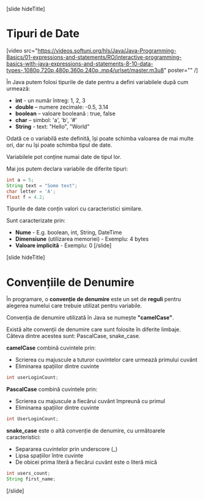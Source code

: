 [slide hideTitle]
# Tipuri de Date

[video src="https://videos.softuni.org/hls/Java/Java-Programming-Basics/01-expressions-and-statements/RO/interactive-programming-basics-with-java-expressions-and-statements-8-10-data-types-,1080p,720p,480p,360p,240p,.mp4/urlset/master.m3u8" poster="" /]

În Java putem folosi tipurile de date pentru a defini variabilele după cum urmează:

  * **int** - un număr întreg: 1, 2, 3 
  * **double** – numere zecimale: -0.5, 3.14
  * **boolean** – valoare booleană : true, false
  * **char** – simbol: 'a', 'b', '#'
  * **String** - text: "Hello", "World"

Odată ce o variabilă este definită, își poate schimba valoarea de mai multe ori, dar nu își poate schimba tipul de date.

Variabilele pot conține numai date de tipul lor. 

Mai jos putem declara variabile de diferite tipuri:
```java
int a = 5;
String text = "Some text";
char letter = 'A';
float f = 4.2;
```

Tipurile de date conțin valori cu caracteristici similare.

Sunt caracterizate prin:

  * **Nume** - E.g. boolean, int, String, DateTime
  * **Dimensiune** (utilizarea memoriei) - Exemplu: 4 bytes
  * **Valoare implicită** - Exemplu: 0
[/slide]

[slide hideTitle]
# Convențiile de Denumire

În programare, o **convenție de denumire** este un set de **reguli** pentru alegerea numelui care trebuie utilizat pentru variabile.

Convenția de denumire utilizată în Java se numește **"camelCase"**. 

Există alte convenții de denumire care sunt folosite în diferite limbaje. Câteva dintre acestea sunt: PascalCase, snake_case.

**camelCase** combină cuvintele prin:
* Scrierea cu majuscule a tuturor cuvintelor care urmează primului cuvânt
* Eliminarea spațiilor dintre cuvinte
```java
int userLoginCount;
```

**PascalCase** combină cuvintele prin:
* Scrierea cu majuscule a fiecărui cuvânt împreună cu primul
* Eliminarea spațiilor dintre cuvinte
```java
int UserLoginCount;
```

**snake_case** este o altă convenție de denumire, cu următoarele caracteristici:
* Separarea cuvintelor prin underscore (_)
* Lipsa spațiilor între cuvinte
* De obicei prima literă a fiecărui cuvânt este o literă mică

```java
int users_count;
String first_name;
```
[/slide]

